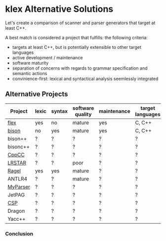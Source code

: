 klex Alternative Solutions
==========================

Let's create a comparison of scanner and parser generators that target at least C++.

A best match is considered a project that fulfills: the following criteria:
- targets at least C++, but is potentially extensible to other target languages
- active development / maintenance
- software maturity
- separation of concerns with regards to grammar specification and semantic actions
- convinience-first: lexical and syntactical analysis seemlessly integrated

## Alternative Projects

Project          | lexic | syntax | software quality | maintenance | target languages | actions | runtime environment
-----------------|-------|--------|------------------|-------------|------------------|---------|--------------------
[flex](https://github.com/westes/flex)          | yes   | no     | mature           | yes         | C, C++           | inline  | posix
[bison](https://www.gnu.org/software/bison/)    | no    | yes    | mature           | yes         | C, C++           | inline  | posix
bison++                                         | ?     | ?      | ?                | ?           | ?                | ?       | ?
bisonc++                                        | ?     | ?      | ?                | ?           | ?                | ?       | ?
[CppCC](http://cppcc.sourceforge.net/)          | ?     | ?      | ?                | ?           | ?                | ?       | ?
[LRSTAR](https://github.com/VestniK/lrstar)     | ?     | ?      | poor             | ?           | ?                | ?       | ?
[Ragel](http://www.colm.net/open-source/ragel/) | yes   | yes    | mature           | ?           | ?                | ?       | ?
ANTLR4           | ?     | ?      | mature           | ?           | ?                | ?       | ?
[MyParser](https://github.com/hczhcz/myparser)  | ?     | ?      | ?                | ?           | ?                | ?       | ?
JetPAG           | ?     | ?      | ?                | ?           | ?                | ?       | ?
[CSP](http://csparser.sourceforge.net/)         | ?     | ?      | ?                | ?           | ?                | ?       | ?
Dragon           | ?     | ?      | ?                | ?           | ?                | ?       | ?
Yacc++           | ?     | ?      | ?                | ?           | ?                | ?       | ?

### Conclusion

